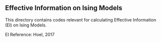 ## Effective Information on Ising Models
This directory contains codes relevant for calculating Effective Information (EI) on Ising Models.

EI Reference: Hoel, 2017